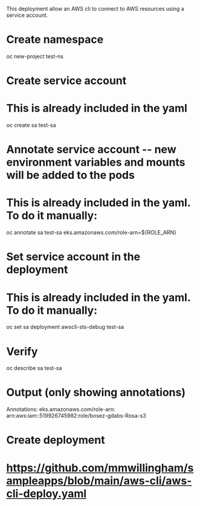 This deployment allow an AWS cli to connect to AWS resources using a service account.


# Create namespace
oc new-project test-ns

# Create service account
# This is already included in the yaml
oc create sa test-sa

# Annotate service account -- new environment variables and mounts will be added to the pods
# This is already included in the yaml. To do it manually:
oc annotate sa test-sa eks.amazonaws.com/role-arn=${ROLE_ARN}

# Set service account in the deployment
# This is already included in the yaml. To do it manually:
oc set sa deployment awscli-sts-debug test-sa

# Verify
oc describe sa test-sa
# Output (only showing annotations)
Annotations:         eks.amazonaws.com/role-arn: arn:aws:iam::519926745982:role/bosez-gdabs-Rosa-s3

# Create deployment
# https://github.com/mmwillingham/sampleapps/blob/main/aws-cli/aws-cli-deploy.yaml

